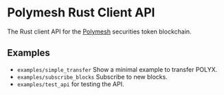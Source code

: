 # Polymesh Rust Client API

The Rust client API for the [Polymesh](https://polymesh.network/) securities token blockchain.

## Examples

- `examples/simple_transfer` Show a minimal example to transfer POLYX.
- `examples/subscribe_blocks` Subscribe to new blocks.
- `examples/test_api` for testing the API.
